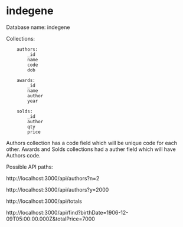 # indegene

Database name: indegene

Collections:

        authors:
            _id
            name
            code
            dob
           
        awards:
            _id
            name
            author
            year
        
        solds:
            _id
            author
            qty
            price
            
            
            
Authors collection has a code field which will be unique code for each other.
Awards and Solds collections had a auther field which will have Authors code.

Possible API paths:

  http://localhost:3000/api/authors?n=2
  
  http://localhost:3000/api/authors?y=2000
  
  http://localhost:3000/api/totals
  
  http://localhost:3000/api/find?birthDate=1906-12-09T05:00:00.000Z&totalPrice=7000
